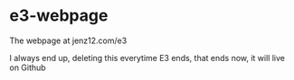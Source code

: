 # e3-webpage
The webpage at jenz12.com/e3

I always end up, deleting this everytime E3 ends, that ends now, it will live on Github
